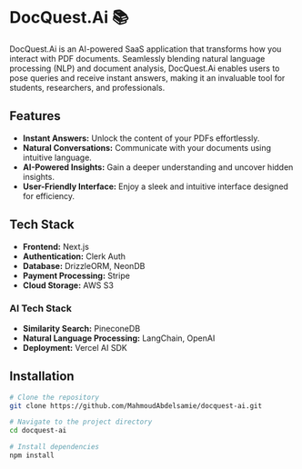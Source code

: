 # DocQuest.Ai 📚

DocQuest.Ai is an AI-powered SaaS application that transforms how you interact with PDF documents. Seamlessly blending natural language processing (NLP) and document analysis, DocQuest.Ai enables users to pose queries and receive instant answers, making it an invaluable tool for students, researchers, and professionals.

## Features

- **Instant Answers:** Unlock the content of your PDFs effortlessly.
- **Natural Conversations:** Communicate with your documents using intuitive language.
- **AI-Powered Insights:** Gain a deeper understanding and uncover hidden insights.
- **User-Friendly Interface:** Enjoy a sleek and intuitive interface designed for efficiency.

## Tech Stack

- **Frontend:** Next.js
- **Authentication:** Clerk Auth
- **Database:** DrizzleORM, NeonDB
- **Payment Processing:** Stripe
- **Cloud Storage:** AWS S3

### AI Tech Stack

- **Similarity Search:** PineconeDB
- **Natural Language Processing:** LangChain, OpenAI
- **Deployment:** Vercel AI SDK

## Installation

```bash
# Clone the repository
git clone https://github.com/MahmoudAbdelsamie/docquest-ai.git

# Navigate to the project directory
cd docquest-ai

# Install dependencies
npm install
